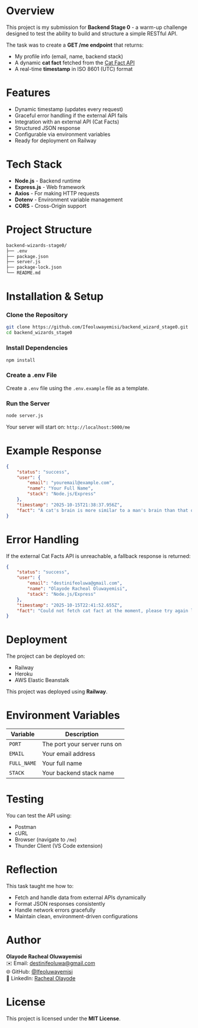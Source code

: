 # Overview
This project is my submission for **Backend Stage 0** - a warm-up challenge designed to test the ability to build and structure a simple RESTful API.

The task was to create a **GET /me endpoint** that returns:
- My profile info (email, name, backend stack)
- A dynamic **cat fact** fetched from the [Cat Fact API](https://catfact.ninja/fact)
- A real-time **timestamp** in ISO 8601 (UTC) format

# Features
- Dynamic timestamp (updates every request)
- Graceful error handling if the external API fails
- Integration with an external API (Cat Facts)
- Structured JSON response
- Configurable via environment variables
- Ready for deployment on Railway

# Tech Stack
- **Node.js** - Backend runtime
- **Express.js** - Web framework
- **Axios** - For making HTTP requests
- **Dotenv** - Environment variable management
- **CORS** - Cross-Origin support

# Project Structure
```bash
backend-wizards-stage0/
├── .env
├── package.json
├── server.js
├── package-lock.json
└── README.md
```

# Installation & Setup
### Clone the Repository
```bash
git clone https://github.com/Ifeoluwayemisi/backend_wizard_stage0.git 
cd backend_wizards_stage0
```

### Install Dependencies
```bash
npm install
```

### Create a .env File
Create a `.env` file using the `.env.example` file as a template.

### Run the Server
```bash
node server.js
```
Your server will start on: `http://localhost:5000/me`

# Example Response
```json
{
    "status": "success",
    "user": {
        "email": "youremail@example.com",
        "name": "Your Full Name",
        "stack": "Node.js/Express"
    },
    "timestamp": "2025-10-15T21:38:37.956Z",
    "fact": "A cat's brain is more similar to a man's brain than that of a dog."
}
```

# Error Handling
If the external Cat Facts API is unreachable, a fallback response is returned:
```json
{
    "status": "success",
    "user": {
        "email": "destinifeoluwa@gmail.com",
        "name": "Olayode Racheal Oluwayemisi",
        "stack": "Node.js/Express"
    },
    "timestamp": "2025-10-15T22:41:52.655Z",
    "fact": "Could not fetch cat fact at the moment, please try again later"
}
```

# Deployment
The project can be deployed on:
- Railway
- Heroku
- AWS Elastic Beanstalk

This project was deployed using **Railway**.

# Environment Variables
| Variable    | Description                     |
|-------------|---------------------------------|
| `PORT`      | The port your server runs on    |
| `EMAIL`     | Your email address              |
| `FULL_NAME` | Your full name                  |
| `STACK`     | Your backend stack name         |

# Testing
You can test the API using:
- Postman
- cURL
- Browser (navigate to `/me`)
- Thunder Client (VS Code extension)

# Reflection
This task taught me how to:
- Fetch and handle data from external APIs dynamically
- Format JSON responses consistently
- Handle network errors gracefully
- Maintain clean, environment-driven configurations

# Author
**Olayode Racheal Oluwayemisi**  
✉️ Email: destinifeoluwa@gmail.com  
🌐 GitHub: [@Ifeoluwayemisi](https://github.com/Ifeoluwayemisi)  
💼 LinkedIn: [Racheal Olayode](https://www.linkedin.com/in/olayode-rachael-3060a0340)

# License
This project is licensed under the **MIT License**.
